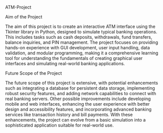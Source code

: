 ATM-Project

Aim of the Project

The aim of this project is to create an interactive ATM interface using the Tkinter library in Python, designed to simulate typical banking operations. This includes tasks such as cash deposits, withdrawals, fund transfers, balance inquiries, and PIN management. The project focuses on providing hands-on experience with GUI development, user input handling, data validation, and modular programming, making it a comprehensive learning tool for understanding the fundamentals of creating graphical user interfaces and simulating real-world banking applications.

Future Scope of the Project

The future scope of this project is extensive, with potential enhancements such as integrating a database for persistent data storage, implementing robust security features, and adding network capabilities to connect with real banking servers. Other possible improvements include developing mobile and web interfaces, enhancing the user experience with better design and accessibility features, and incorporating advanced banking services like transaction history and bill payments. With these enhancements, the project can evolve from a basic simulation into a sophisticated application suitable for real-world use.
